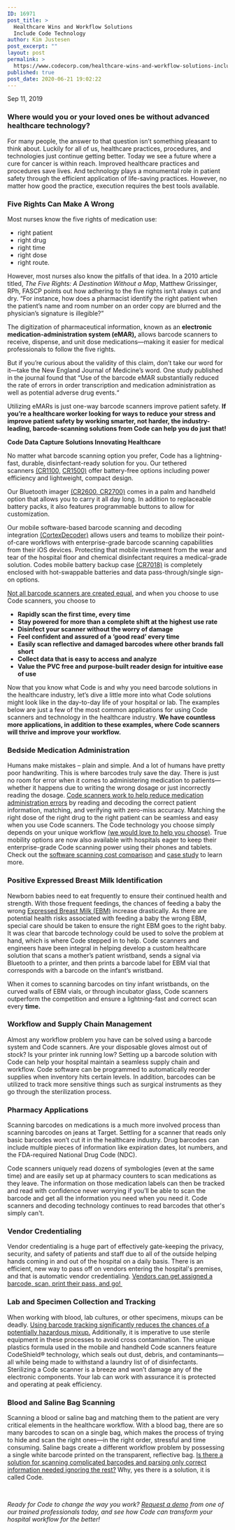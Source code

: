 ```yaml
---
ID: 16971
post_title: >
  Healthcare Wins and Workflow Solutions
  Include Code Technology
author: Kim Justesen
post_excerpt: ""
layout: post
permalink: >
  https://www.codecorp.com/healthcare-wins-and-workflow-solutions-include-code-technology/
published: true
post_date: 2020-06-21 19:02:22
---
```

Sep 11, 2019
<h3><strong>Where would you or your loved ones be without advanced healthcare technology?</strong></h3>
For many people, the answer to that question isn’t something pleasant to think about. Luckily for all of us, healthcare practices, procedures, and technologies just continue getting better. Today we see a future where a cure for cancer is within reach. Improved healthcare practices and procedures save lives. And technology plays a monumental role in patient safety through the efficient application of life-saving practices. However, no matter how good the practice, execution requires the best tools available.
<h3><strong>Five Rights Can Make A Wrong</strong></h3>
Most nurses know the five rights of medication use:
<ul>
 	<li>right patient</li>
 	<li>right drug</li>
 	<li>right time</li>
 	<li>right dose</li>
 	<li>right route.</li>
</ul>
However, most nurses also know the pitfalls of that idea. In a 2010 article titled, <em>The Five Rights: A Destination Without a Map</em>, Matthew Grissinger, RPh, FASCP points out how adhering to the five rights isn’t always cut and dry. “For instance, how does a pharmacist identify the right patient when the patient’s name and room number on an order copy are blurred and the physician’s signature is illegible?”

The digitization of pharmaceutical information, known as an <strong>electronic medication-administration system (eMAR),</strong> allows barcode scanners to receive, dispense, and unit dose medications—making it easier for medical professionals to follow the five rights.

But if you’re curious about the validity of this claim, don’t take our word for it—take the New England Journal of Medicine’s word. One study published in the journal found that “Use of the barcode eMAR substantially reduced the rate of errors in order transcription and medication administration as well as potential adverse drug events.“

Utilizing eMARs is just one-way barcode scanners improve patient safety. <strong>If you’re a healthcare worker looking for ways to reduce your stress and improve patient safety by working smarter, not harder, the industry-leading, barcode-scanning solutions from Code can help you do just that!</strong>

<strong>Code Data Capture Solutions Innovating Healthcare</strong>

No matter what barcode scanning option you prefer, Code has a lightning-fast, durable, disinfectant-ready solution for you. Our tethered scanners <a href="https://www.codecorp.com/portfolio-items/code-reader-1100/">(CR1100,</a> <a href="https://www.codecorp.com/portfolio-items/code-reader-1500/">CR1500)</a> offer battery-free options including power efficiency and lightweight, compact design.

Our Bluetooth imager <a href="https://www.codecorp.com/portfolio-items/code-reader-2600/">(CR2600</a><a href="https://www.codecorp.com/portfolio-items/code-reader-2700/">, CR2700)</a> comes in a palm and handheld option that allows you to carry it all day long. In addition to replaceable battery packs, it also features programmable buttons to allow for customization.

Our mobile software-based barcode scanning and decoding integration <a href="https://www.codecorp.com/software/">(CortexDecoder)</a> allows users and teams to mobilize their point-of-care workflows with enterprise-grade barcode scanning capabilities from their iOS devices. Protecting that mobile investment from the wear and tear of the hospital floor and chemical disinfectant requires a medical-grade solution. Codes mobile battery backup case <a href="https://www.codecorp.com/portfolio-items/code-reader-7018/">(CR7018)</a> is completely enclosed with hot-swappable batteries and data pass-through/single sign-on options.

<a href="https://info.codecorp.com/blog/all-healthcare-grade-barcode-scanners-are-equally-good-right">Not all barcode scanners are created equal</a>, and when you choose to use Code scanners, you choose to
<ul>
 	<li><strong>Rapidly scan the first time, every time</strong></li>
 	<li><strong>Stay powered for more than a complete shift at the highest use rate</strong></li>
 	<li><strong>Disinfect your scanner without the worry of damage</strong></li>
 	<li><strong>Feel confident and assured of a ‘good read’ every time</strong></li>
 	<li><strong>Easily scan reflective and damaged barcodes where other brands fall short</strong></li>
 	<li><strong>Collect data that is easy to access and analyze</strong></li>
 	<li><strong>Value the PVC free and purpose-built reader design for intuitive ease of use</strong></li>
</ul>
Now that you know what Code is and why you need barcode solutions in the healthcare industry, let’s dive a little more into what Code solutions might look like in the day-to-day life of your hospital or lab. The examples below are just a few of the most common applications for using Code scanners and technology in the healthcare industry. <strong>We have countless more applications, in addition to these examples, where Code scanners will thrive and improve your workflow.</strong>
<h3><strong>Bedside Medication Administration</strong></h3>
Humans make mistakes – plain and simple. And a lot of humans have pretty poor handwriting. This is where barcodes truly save the day. There is just no room for error when it comes to administering medication to patients—whether it happens due to writing the wrong dosage or just incorrectly reading the dosage. <a href="https://info.codecorp.com/blog/bedside-point-of-care">Code scanners work to help reduce medication administration errors</a> by reading and decoding the correct patient information, matching, and verifying with zero-miss accuracy. Matching the right dose of the right drug to the right patient can be seamless and easy when you use Code scanners. The Code technology you choose simply depends on your unique workflow <a href="http://services.codecorp.com/select/">(we would love to help you choose)</a>. True mobility options are now also available with hospitals eager to keep their enterprise-grade Code scanning power using their phones and tablets. Check out the <a href="https://info.codecorp.com/blog/soft-scanning-cost-of-ownership-breakdown">software scanning cost comparison</a> and <a href="https://info.codecorp.com/blog/setting-the-new-precedent-for-mobility-in-healthcare">case study</a> to learn more.
<h3><strong>Positive Expressed Breast Milk Identification</strong></h3>
Newborn babies need to eat frequently to ensure their continued health and strength. With those frequent feedings, the chances of feeding a baby the wrong <a href="https://info.codecorp.com/blog/positive-breast-milk-identification-expressed-breast-milk-ebm-solution">Expressed Breast Milk (EBM)</a> increase drastically. As there are potential health risks associated with feeding a baby the wrong EBM, special care should be taken to ensure the right EBM goes to the right baby. It was clear that barcode technology could be used to solve the problem at hand, which is where Code stepped in to help. Code scanners and engineers have been integral in helping develop a custom healthcare solution that scans a mother’s patient wristband, sends a signal via Bluetooth to a printer, and then prints a barcode label for EBM vial that corresponds with a barcode on the infant’s wristband.

When it comes to scanning barcodes on tiny infant wristbands, on the curved walls of EBM vials, or through incubator glass, Code scanners outperform the competition and ensure a lightning-fast and correct scan every <strong>time.</strong>
<h3><strong>Workflow and Supply Chain Management</strong></h3>
Almost any workflow problem you have can be solved using a barcode system and Code scanners. Are your disposable gloves almost out of stock? Is your printer ink running low? Setting up a barcode solution with Code can help your hospital maintain a seamless supply chain and workflow. Code software can be programmed to automatically reorder supplies when inventory hits certain levels. In addition, barcodes can be utilized to track more sensitive things such as surgical instruments as they go through the sterilization process.
<h3><strong>Pharmacy Applications</strong></h3>
Scanning barcodes on medications is a much more involved process than scanning barcodes on jeans at Target. Settling for a scanner that reads only basic barcodes won’t cut it in the healthcare industry. Drug barcodes can include multiple pieces of information like expiration dates, lot numbers, and the FDA-required National Drug Code (NDC).

Code scanners uniquely read dozens of symbologies (even at the same time) and are easily set up at pharmacy counters to scan medications as they leave. The information on those medication labels can then be tracked and read with confidence never worrying if you’ll be able to scan the barcode and get all the information you need when you need it. Code scanners and decoding technology continues to read barcodes that other's simply can't.
<h3><strong>Vendor Credentialing</strong></h3>
Vendor credentialing is a huge part of effectively gate-keeping the privacy, security, and safety of patients and staff due to all of the outside helping hands coming in and out of the hospital on a daily basis. There is an efficient, new way to pass off on vendors entering the hospital's premises, and that is automatic vendor credentialing. <a href="https://info.codecorp.com/blog/authority-and-access-made-easy-in-healthcare">Vendors can get assigned a barcode, scan, print their pass, and go! </a>
<h3><strong>Lab and Specimen Collection and Tracking</strong></h3>
When working with blood, lab cultures, or other specimens, mixups can be deadly. <a href="https://info.codecorp.com/blog/track-trace-and-verify-lab-samples-with-code-readers">Using barcode tracking significantly reduces the chances of a potentially hazardous mixup.</a> Additionally, it is imperative to use sterile equipment in these processes to avoid cross contamination. The unique plastics formula used in the mobile and handheld Code scanners feature CodeShield® technology, which seals out dust, debris, and contaminants—all while being made to withstand a laundry list of of disinfectants. Sterilizing a Code scanner is a breeze and won’t damage any of the electronic components. Your lab can work with assurance it is protected and operating at peak efficiency.
<h3><strong>Blood and Saline Bag Scanning</strong></h3>
Scanning a blood or saline bag and matching them to the patient are very critical elements in the healthcare workflow. With a blood bag, there are so many barcodes to scan on a single bag, which makes the process of trying to hide and scan the right ones—in the right order, stressful and time consuming. Saline bags create a different workflow problem by possessing a single white barcode printed on the transparent, reflective bag. <a href="https://info.codecorp.com/blog/blood-bag-scanning-scan-once-and-done">Is there a solution for scanning complicated barcodes and parsing only correct information needed ignoring the rest?</a> Why, yes there is a solution, it is called Code.

&nbsp;

<em>Ready for Code to change the way you work? <a href="https://www.codecorp.com/healthcare-datacapture/#demo">Request a demo</a> from one of our trained professionals today, and see how Code can transform your hospital workflow for the better!</em>

&nbsp;